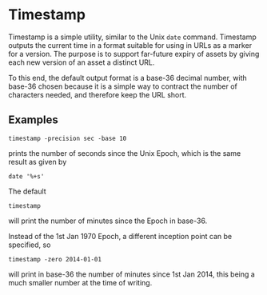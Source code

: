 # Timestamp

Timestamp is a simple utility, similar to the Unix `date` command. Timestamp outputs the current time in a format
suitable for using in URLs as a marker for a version. The purpose is to support far-future expiry of assets
by giving each new version of an asset a distinct URL.

To this end, the default output format is a base-36 decimal number, with base-36 chosen because it is a simple
way to contract the number of characters needed, and therefore keep the URL short.

## Examples

    timestamp -precision sec -base 10

prints the number of seconds since the Unix Epoch, which is the same result as given by

    date '%+s'

The default

    timestamp

will print the number of minutes since the Epoch in base-36.

Instead of the 1st Jan 1970 Epoch, a different inception point can be specified, so

    timestamp -zero 2014-01-01

will print in base-36 the number of minutes since 1st Jan 2014, this being a much smaller number at
the time of writing.
